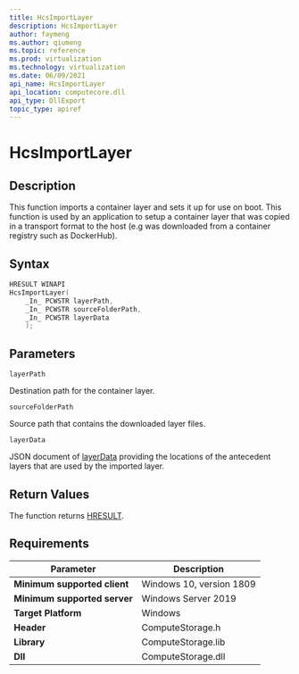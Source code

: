 ```yaml
---
title: HcsImportLayer
description: HcsImportLayer
author: faymeng
ms.author: qiumeng
ms.topic: reference
ms.prod: virtualization
ms.technology: virtualization
ms.date: 06/09/2021
api_name: HcsImportLayer
api_location: computecore.dll
api_type: DllExport
topic_type: apiref
---
```

# HcsImportLayer

## Description

This function imports a container layer and sets it up for use on boot. This function is used by an application to setup a container layer that was copied in a transport format to the host (e.g was downloaded from a container registry such as DockerHub). 

## Syntax

```cpp
HRESULT WINAPI
HcsImportLayer(
    _In_ PCWSTR layerPath,
    _In_ PCWSTR sourceFolderPath,
    _In_ PCWSTR layerData
    );
```

## Parameters

`layerPath`

Destination path for the container layer.

`sourceFolderPath`

Source path that contains the downloaded layer files.

`layerData`

JSON document of [layerData](./../SchemaReference.md#LayerData) providing the locations of the antecedent layers that are used by the imported layer.

## Return Values

The function returns [HRESULT](./HCSHResult.md).

## Requirements

|Parameter|Description|
|---|---|
| **Minimum supported client** | Windows 10, version 1809 |
| **Minimum supported server** | Windows Server 2019 |
| **Target Platform** | Windows |
| **Header** | ComputeStorage.h |
| **Library** | ComputeStorage.lib |
| **Dll** | ComputeStorage.dll |
